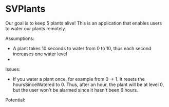 # SVPlants

Our goal is to keep 5 plants alive! This is an application that enables users to water our plants remotely.

Assumptions:
- A plant takes 10 seconds to water from 0 to 10, thus each second increases one water level
- 

Issues:
- If you water a plant once, for example from 0 -> 1. It resets the hoursSinceWatered to 0. Thus, after an hour, the plant will be at level 0, but the user won't be alarmed since it hasn't been 6 hours. 

Potential:
